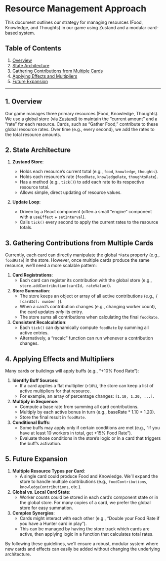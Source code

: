 # Resource Management Approach

This document outlines our strategy for managing resources (Food, Knowledge, and Thoughts) in our game using Zustand and a modular card-based system.

## Table of Contents
1. [Overview](#overview)  
2. [State Architecture](#state-architecture)  
3. [Gathering Contributions from Multiple Cards](#gathering-contributions-from-multiple-cards)  
4. [Applying Effects and Multipliers](#applying-effects-and-multipliers)  
5. [Future Expansion](#future-expansion)

---

## 1. Overview
Our game manages three primary resources (Food, Knowledge, Thoughts). We use a global store (via [Zustand](https://github.com/pmndrs/zustand)) to maintain the “current amount” and a “rate” for each resource. Cards, such as “Gather Food,” contribute to these global resource rates. Over time (e.g., every second), we add the rates to the total resource amounts.

## 2. State Architecture
1. **Zustand Store**:  
   - Holds each resource’s current total (e.g., `food`, `knowledge`, `thoughts`).  
   - Holds each resource’s rate (`foodRate`, `knowledgeRate`, `thoughtsRate`).  
   - Has a method (e.g., `tick()`) to add each rate to its respective resource total.  
   - Allows simple, direct updating of resource values.

2. **Update Loop**:  
   - Driven by a React component (often a small “engine” component with a `useEffect` + `setInterval`).  
   - Calls `tick()` every second to apply the current rates to the resource totals.

## 3. Gathering Contributions from Multiple Cards
Currently, each card can directly manipulate the global `*Rate` property (e.g., `foodRate`) in the store. However, once multiple cards produce the same resource, we’ll need a more scalable pattern:
1. **Card Registrations**:  
   - Each card can register its contribution with the global store (e.g., `store.addContribution(cardId, rateValue)`).
2. **Store Summation**:  
   - The store keeps an object or array of all active contributions (e.g., `{ [cardId]: number }`).  
   - When a card’s contribution changes (e.g., changing worker count), the card updates *only* its entry.  
   - The store sums all contributions when calculating the final `foodRate`.  
3. **Consistent Recalculation**:  
   - Each `tick()` can dynamically compute `foodRate` by summing all active entries.  
   - Alternatively, a “recalc” function can run whenever a contribution changes.

## 4. Applying Effects and Multipliers
Many cards or buildings will apply buffs (e.g., “+10% Food Rate”):
1. **Identify Buff Sources**:  
   - If a card applies a flat multiplier (`+10%`), the store can keep a list of active multipliers for that resource.  
   - For example, an array of percentage changes: `[1.10, 1.20, ...]`.
2. **Multiply in Sequence**:  
   - Compute a base rate from summing all card contributions.  
   - Multiply by each active bonus in turn (e.g., baseRate * 1.10 * 1.20).  
   - Store the final result in `foodRate`.  
3. **Conditional Buffs**:  
   - Some buffs may apply only if certain conditions are met (e.g., “if you have at least 10 workers in total, get +15% Food Rate”).  
   - Evaluate those conditions in the store’s logic or in a card that triggers the buff’s activation.

## 5. Future Expansion
1. **Multiple Resource Types per Card**:  
   - A single card could produce Food and Knowledge. We’ll expand the store to handle multiple contributions (e.g., `foodContributions`, `knowledgeContributions`, etc.).  
2. **Global vs. Local Card State**:  
   - Worker counts could be stored in each card’s component state or in the global store. For many copies of a card, we prefer the global store for easy summation.  
3. **Complex Synergies**:  
   - Cards might interact with each other (e.g., “Double your Food Rate if you have a Hunter card in play”).  
   - This can be managed by having the store track which cards are active, then applying logic in a function that calculates total rates.  

By following these guidelines, we’ll ensure a robust, modular system where new cards and effects can easily be added without changing the underlying architecture.
